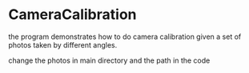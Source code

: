 # CameraCalibration
the program demonstrates how to do camera calibration given a set of photos taken by different angles. 


change the photos in main directory and the path in the code
